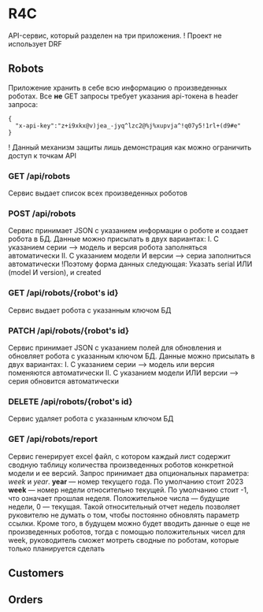 # R4C
API-сервис, который разделен на три приложения.
! Проект не использует DRF

## Robots
Приложение хранить в себе всю информацию о произведенных роботах.
Все **не** GET запросы требует указания api-токена в header запроса:
```
{
  "x-api-key":"z+i9xkx@v)jea_-jyq^lzc2@%j%xupvja^!q07y5!1rl+(d9#e"
}
```
! Данный механизм защиты лишь демонстрация как можно ограничить доступ к точкам API

### GET /api/robots
Сервис выдает список всех произведенных роботов

### POST /api/robots
Сервис принимает JSON с указанием информации о роботе и создает робота в БД.
Данные можно присылать в двух вариантах:
I. C указанием серии --> модель и версия робота заполняться автоматически
II. С указанием модели И версии --> сериа заполниться автоматически
!Поэтому форма данных следующая: Указать serial ИЛИ (model И version), и created

### GET /api/robots/{robot's id}
Сервис выдает робота с указанным ключом БД

### PATCH /api/robots/{robot's id}
Сервис принимает JSON с указанием полей для обновления и обновляет робота с указанным ключом БД.
Данные можно присылать в двух вариантах:
I. С указанием серии --> модель или версия поменяются автоматически
II. С указанием модели ИЛИ версии --> серия обновится автоматически

### DELETE /api/robots/{robot's id}
Сервис удаляет робота с указанным ключом БД

### GET /api/robots/report
Сервис генерирует excel файл, с котором каждый лист содержит сводную таблицу количества произведенных роботов конкретной модели и ее версий.
Запрос принимает два опциональных параметра: *week* и *year*.
**year** — номер текущего года. По умолчанию стоит 2023
**week** — номер недели относительно текущей. По умолчанию стоит -1, что означает прошлая неделя. Положительное числа — будущие недели, 0 — текущая.
Такой относительный отчет недель позволяет руковителю не думать о том, чтобы постоянно обновлять параметр ссылки.
Кроме того, в будущем можно будет вводить данные о еще не произведенных роботов, тогда с помощью положительных чисел для week, руководитель сможет мотреть сводные по роботам, которые только планируется сделать

## Customers


## Orders

